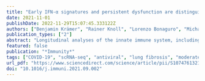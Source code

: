 ```yaml
---
title: "Early IFN-α signatures and persistent dysfunction are distinguishing features of NK cells in severe COVID-19"
date: 2021-11-01
publishDate: 2022-11-29T15:07:45.333122Z
authors: ["Benjamin Krämer", "Rainer Knoll", "Lorenzo Bonaguro", "Michael ToVinh", "Jan Raabe", "Rosario Astaburuaga-García", "Jonas Schulte-Schrepping", "Kim Melanie Kaiser", "Gereon J. Rieke", "Jenny Bischoff", "Malte B. Monin", "Christoph Hoffmeister", "Stefan Schlabe", "Elena De Domenico", "Nico Reusch", "Kristian Händler", "Gary Reynolds", "Nils Blüthgen", "Gudrun Hack", "Claudia Finnemann", "Hans D. Nischalke", "Christian P. Strassburg", "Emily Stephenson", "Yapeng Su", "Louis Gardner", "Dan Yuan", "Daniel Chen", "Jason Goldman", "Philipp Rosenstiel", "Susanne V. Schmidt", "Eicke Latz", "Kevin Hrusovsky", "Andrew J. Ball", "Joe M. Johnson", "Paul-Albert Koenig", "Florian I. Schmidt", "Muzlifah Haniffa", "James R. Heath", "Beate M. Kümmerer", "Verena Keitel", "Björn Jensen", "Paula Stubbemann", "Florian Kurth", "Leif E. Sander", "Birgit Sawitzki", "Janine Altmüller", "Angel Angelov", "Anna C. Aschenbrenner", "Robert Bals", "Alexander Bartholomäus", "Anke Becker", "Matthias Becker", "Daniela Bezdan", "Michael Bitzer", "Conny Blumert", "Ezio Bonifacio", "Peer Bork", "Bunk Boyke", "Helmut Blum", "Nicolas Casadei", "Thomas Clavel", "Maria Colome-Tatche", "Markus Cornberg", "Inti Alberto De La Rosa Velázquez", "Andreas Diefenbach", "Alexander Dilthey", "Nicole Fischer", "Konrad Förstner", "Sören Franzenburg", "Julia-Stefanie Frick", "Gisela Gabernet", "Julien Gagneur", "Tina Ganzenmueller", "Marie Gauder", "Janina Geißert", "Alexander Goesmann", "Siri Göpel", "Adam Grundhoff", "Hajo Grundmann", "Torsten Hain", "Frank Hanses", "Ute Hehr", "André Heimbach", "Marius Hoeper", "Friedemann Horn", "Daniel Hübschmann", "Michael Hummel", "Thomas Iftner", "Angelika Iftner", "Thomas Illig", "Stefan Janssen", "Jörn Kalinowski", "René Kallies", "Birte Kehr", "Andreas Keller", "Oliver T. Keppler", "Sarah Kim-Hellmuth", "Christoph Klein", "Michael Knop", "Oliver Kohlbacher", "Karl Köhrer", "Jan Korbel", "Peter G. Kremsner", "Denise Kühnert", "Ingo Kurth", "Markus Landthaler", "Yang Li", "Kerstin U. Ludwig", "Oliwia Makarewicz", "Federico Marini", "Manja Marz", "Alice C. McHardy", "Christian Mertes", "Maximilian Münchhoff", "Sven Nahnsen", "Markus Nöthen", "Francine Ntoumi", "Peter Nürnberg", "Stephan Ossowski", "Jörg Overmann", "Silke Peter", "Klaus Pfeffer", "Isabell Pink", "Anna R. Poetsch", "Ulrike Protzer", "Alfred Pühler", "Nikolaus Rajewsky", "Markus Ralser", "Kristin Reiche", "Olaf Rieß", "Stephan Ripke", "Ulisses Nunes da Rocha", "Philip Rosenstiel", "Antoine-Emmanuel Saliba", "Leif Erik Sander", "Birgit Sawitzki", "Simone Scheithauer", "Philipp Schiffer", "Jonathan Schmid-Burgk", "Wulf Schneider", "Eva-Christina Schulte", "Joachim L. Schultze", "Alexander Sczyrba", "Mariam L. Sharaf", "Yogesh Singh", "Michael Sonnabend", "Oliver Stegle", "Jens Stoye", "Fabian Theis", "Thomas Ulas", "Janne Vehreschild", "Thirumalaisamy P. Velavan", "Jörg Vogel", "Sonja Volland", "Max von Kleist", "Andreas Walker", "Jörn Walter", "Dagmar Wieczorek", "Sylke Winkler", "John Ziebuhr", "Anna C. Aschenbrenner", "Joachim L. Schultze", "Jacob Nattermann"]
publication_types: ["2"]
abstract: "Longitudinal analyses of the innate immune system, including the earliest time points, are essential to understand the immunopathogenesis and clinical course of coronavirus disease (COVID-19). Here, we performed a detailed characterization of natural killer (NK) cells in 205 patients (403 samples; days 2 to 41 after symptom onset) from four independent cohorts using single-cell transcriptomics and proteomics together with functional studies. We found elevated interferon (IFN)-α plasma levels in early severe COVD-19 alongside increased NK cell expression of IFN-stimulated genes (ISGs) and genes involved in IFN-α signaling, while upregulation of tumor necrosis factor (TNF)-induced genes was observed in moderate diseases. NK cells exert anti-SARS-CoV-2 (severe acute respiratory syndrome coronavirus 2) activity but are functionally impaired in severe COVID-19. Further, NK cell dysfunction may be relevant for the development of fibrotic lung disease in severe COVID-19, as NK cells exhibited impaired anti-fibrotic activity. Our study indicates preferential IFN-α and TNF responses in severe and moderate COVID-19, respectively, and associates a prolonged IFN-α-induced NK cell response with poorer disease outcome."
featured: false
publication: "*Immunity*"
tags: ["COVID-19", "scRNA-seq", "antiviral", "lung fibrosis", "moderate", "NK cells", "proteomics", "severe", "TNF", "type 1 IFN"]
url_pdf: "https://www.sciencedirect.com/science/article/pii/S1074761321003654"
doi: "10.1016/j.immuni.2021.09.002"
---
```


